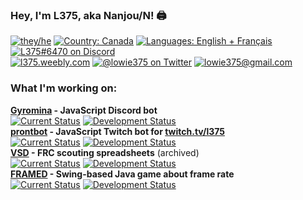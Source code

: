 ### Hey, I'm L375, aka Nanjou/N! 🖨️

[![they/he][pronouns]][pronouns]
[![Country: Canada][country]][country]
[![Languages: English + Français][lang]][lang]
[![L375#6470 on Discord][discord]](https://discord.gg/Bsaz4r7)  
[![l375.weebly.com][website]](https://l375.weebly.com)
[![@lowie375 on Twitter][twitter]](https://twitter.com/lowie375)
[![lowie375@gmail.com][email]](mailto:lowie375@gmail.com)

### What I'm working on:

**[Gyromina](https://github.com/lowie375/gyromina) - JavaScript Discord bot**  
[![Current Status][gyr-now]][gyr-now]
[![Development Status][gyr-dev]][gyr-dev]  
**[prontbot](https://github.com/lowie375/prontbot) - JavaScript Twitch bot for [twitch.tv/l375](https://twitch.tv/l375)**  
[![Current Status][pbt-now]][pbt-now]
[![Development Status][pbt-dev]][pbt-dev]  
**[VSD](https://github.com/lowie375/vsd) - FRC scouting spreadsheets** (archived)  
[![Current Status][vsd-now]][vsd-now]
[![Development Status][vsd-dev]][vsd-dev]  
**[FRAMED](https://github.com/lowie375/framed) - Swing-based Java game about frame rate**  
[![Current Status][frm-now]][frm-now]
[![Development Status][frm-dev]][frm-dev]

<!-- Badges -->
[pronouns]: https://img.shields.io/badge/pronouns-they%2Fhe-e34fcd
[country]: https://img.shields.io/badge/country-canada-f24040
[lang]: https://img.shields.io/badge/languages-en%2Ffr-f39316
[discord]: https://img.shields.io/badge/discord-L375%236740-%235865F2
[twitter]: https://img.shields.io/badge/twitter-%40lowie375-%231DA1F2
[website]: https://img.shields.io/badge/website-l375.weebly.com-009663
[email]: https://img.shields.io/badge/email-lowie375%40gmail.com-b84de6

[gyr-now]: https://img.shields.io/badge/currently-online-brightgreen
[pbt-now]: https://img.shields.io/badge/currently-offline-lightgrey
[vsd-now]: https://img.shields.io/badge/currently-archived-blueviolet
[frm-now]: https://img.shields.io/badge/currently-public-brightgreen

[gyr-dev]: https://img.shields.io/badge/development-in%20progesss%20(v1.3.0--alpha)-green
[pbt-dev]: https://img.shields.io/badge/development-paused%20(early%20indev)-lightgrey
[vsd-dev]: https://img.shields.io/badge/development-complete%3B%20working%20on%20docs-blue
[frm-dev]: https://img.shields.io/badge/development-in%20progesss%20(indev.5)-brightgreen

